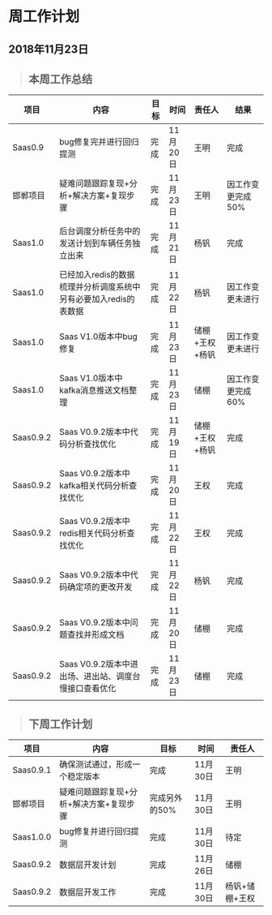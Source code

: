 # 周工作计划

## 2018年11月23日

>## 本周工作总结

|项目|内容|目标|时间|责任人|结果|
|--|--|--|--|--|--|
|Saas0.9|bug修复完并进行回归提测|完成|11月20日|王明|完成|
|邯郸项目|疑难问题跟踪复现+分析+解决方案+复现步骤|完成|11月23日|王明|因工作变更完成50%|
|Saas1.0|后台调度分析任务中的发送计划到车辆任务独立出来|完成|11月21日|杨钒|完成|
|Saas1.0|已经加入redis的数据梳理并分析调度系统中另有必要加入redis的表数据|完成|11月22日|杨钒|因工作变更未进行|
|Saas1.0|Saas V1.0版本中bug修复|完成|11月23日|储棚+王权+杨钒|因工作变更未进行|
|Saas1.0|Saas V1.0版本中kafka消息推送文档整理|完成|11月23日|储棚|因工作变更完成60%|
|Saas0.9.2|Saas V0.9.2版本中代码分析查找优化|完成|11月19日|储棚+王权+杨钒|完成|
|Saas0.9.2|Saas V0.9.2版本中kafka相关代码分析查找优化|完成|11月20日|王权|完成|
|Saas0.9.2|Saas V0.9.2版本中redis相关代码分析查找优化|完成|11月22日|王权|完成|
|Saas0.9.2|Saas V0.9.2版本中代码确定项的更改开发|完成|11月22日|杨钒|完成|
|Saas0.9.2|Saas V0.9.2版本中问题查找并形成文档|完成|11月20日|储棚|完成|
|Saas0.9.2|Saas V0.9.2版本中进出场、进出站、调度台慢接口查看优化|完成|11月23日|储棚|完成|


>## 下周工作计划

|项目|内容|目标|时间|责任人|
|--|--|--|--|--|
|Saas0.9.1|确保测试通过，形成一个稳定版本|完成|11月30日|王明|
|邯郸项目|疑难问题跟踪复现+分析+解决方案+复现步骤|完成另外的50%|11月30日|王明|
|Saas1.0.0|bug修复并进行回归提测|完成|11月30日|待定|
|Saas0.9.2|数据层开发计划|完成|11月26日|储棚|
|Saas0.9.2|数据层开发工作|完成|11月30日|杨钒+储棚+王权|



